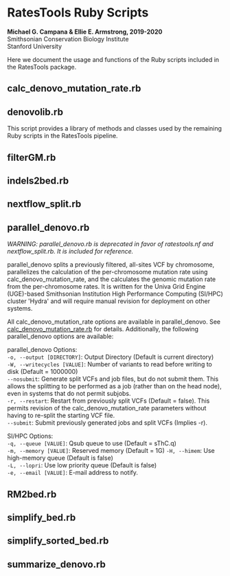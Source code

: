 # RatesTools Ruby Scripts  

__Michael G. Campana & Ellie E. Armstrong, 2019-2020__  
Smithsonian Conservation Biology Institute  
Stanford University  

Here we document the usage and functions of the Ruby scripts included in the RatesTools package.  

## calc_denovo_mutation_rate.rb  

## denovolib.rb  
This script provides a library of methods and classes used by the remaining Ruby scripts in the RatesTools pipeline.  

## filterGM.rb  

## indels2bed.rb  

## nextflow_split.rb  

## parallel_denovo.rb  
*WARNING: parallel_denovo.rb is deprecated in favor of ratestools.nf and nextflow_split.rb. It is included for reference.*  

parallel_denovo splits a previously filtered, all-sites VCF by chromosome, parallelizes the calculation of the per-chromosome mutation rate using calc_denovo_mutation_rate, and the calculates the genomic mutation rate from the per-chromosome rates. It is written for the Univa Grid Engine (UGE)-based Smithsonian Institution High Performance Computing (SI/HPC) cluster 'Hydra' and will require manual revision for deployment on other systems.  

All calc_denovo_mutation_rate options are available in parallel_denovo. See [calc_denovo_mutation_rate.rb](#calc_denovo_mutation_raterb) for details. Additionally, the following parallel_denovo options are available:  

parallel_denovo Options:  
`-o, --output [DIRECTORY]`: Output Directory (Default is current directory)  
`-W, --writecycles [VALUE]`: Number of variants to read before writing to disk (Default = 1000000)  
 `--nosubmit`: Generate split VCFs and job files, but do not submit them. This allows the splitting to be performed as a job (rather than on the head node), even in systems that do not permit subjobs.  
 `-r, --restart`: Restart from previously split VCFs (Default = false). This permits revision of the calc_denovo_mutation_rate parameters without having to re-split the starting VCF file.  
`--submit`: Submit previously generated jobs and split VCFs (Implies -r).  

SI/HPC Options:  
`-q, --queue [VALUE]`: Qsub queue to use (Default = sThC.q)  
`-m, --memory [VALUE]`: Reserved memory (Default = 1G)
`-H, --himem`: Use high-memory queue (Default is false)  
 `-L, --lopri`: Use low priority queue (Default is false)  
 `-e, --email [VALUE]`: E-mail address to notify. 

## RM2bed.rb  

## simplify_bed.rb  

## simplify_sorted_bed.rb  

## summarize_denovo.rb  
